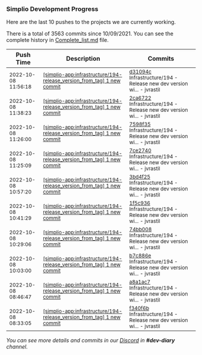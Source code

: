 
### Simplio Development Progress

Here are the last 10 pushes to the projects we are currently working.

There is a total of 3563 commits since 10/09/2021. You can see the complete history in
 [Complete_list.md](Complete_list.md) file.

| Push Time | Description | Commits |
| --- | --- | --- |
| <sub>2022-10-08 11:56:18</sub> | <sub>[[simplio-app:infrastructure/194\-release\_version\_from\_tag] 1 new commit](https://github.com/SimplioOfficial/simplio-app/commit/d31094cd34bb9d1cee4308c08c7bf7f1db4d1ddc)</sub> | <sub>[d31094c](https://github.com/SimplioOfficial/simplio-app/commit/d31094cd34bb9d1cee4308c08c7bf7f1db4d1ddc) Infrastructure/194 - Release new dev version wi... - jvrastil</sub> |
| <sub>2022-10-08 11:38:23</sub> | <sub>[[simplio-app:infrastructure/194\-release\_version\_from\_tag] 1 new commit](https://github.com/SimplioOfficial/simplio-app/commit/2ca672253d5a7c487f8e13dad1bfb22a0019372b)</sub> | <sub>[2ca6722](https://github.com/SimplioOfficial/simplio-app/commit/2ca672253d5a7c487f8e13dad1bfb22a0019372b) Infrastructure/194 - Release new dev version wi... - jvrastil</sub> |
| <sub>2022-10-08 11:26:00</sub> | <sub>[[simplio-app:infrastructure/194\-release\_version\_from\_tag] 1 new commit](https://github.com/SimplioOfficial/simplio-app/commit/7598f3522fd887b9d6ccfbcad02aa603330fd18e)</sub> | <sub>[7598f35](https://github.com/SimplioOfficial/simplio-app/commit/7598f3522fd887b9d6ccfbcad02aa603330fd18e) Infrastructure/194 - Release new dev version wi... - jvrastil</sub> |
| <sub>2022-10-08 11:25:09</sub> | <sub>[[simplio-app:infrastructure/194\-release\_version\_from\_tag] 1 new commit](https://github.com/SimplioOfficial/simplio-app/commit/7ce274054a66e6cc275ae60adc135f8cbd8a8f73)</sub> | <sub>[7ce2740](https://github.com/SimplioOfficial/simplio-app/commit/7ce274054a66e6cc275ae60adc135f8cbd8a8f73) Infrastructure/194 - Release new dev version wi... - jvrastil</sub> |
| <sub>2022-10-08 10:57:20</sub> | <sub>[[simplio-app:infrastructure/194\-release\_version\_from\_tag] 1 new commit](https://github.com/SimplioOfficial/simplio-app/commit/3bd4f251012198e164ee03c99678c0fea8b61857)</sub> | <sub>[3bd4f25](https://github.com/SimplioOfficial/simplio-app/commit/3bd4f251012198e164ee03c99678c0fea8b61857) Infrastructure/194 - Release new dev version wi... - jvrastil</sub> |
| <sub>2022-10-08 10:41:29</sub> | <sub>[[simplio-app:infrastructure/194\-release\_version\_from\_tag] 1 new commit](https://github.com/SimplioOfficial/simplio-app/commit/1f5c936e6b586625fc4711452325dbb433fe0c0f)</sub> | <sub>[1f5c936](https://github.com/SimplioOfficial/simplio-app/commit/1f5c936e6b586625fc4711452325dbb433fe0c0f) Infrastructure/194 - Release new dev version wi... - jvrastil</sub> |
| <sub>2022-10-08 10:29:06</sub> | <sub>[[simplio-app:infrastructure/194\-release\_version\_from\_tag] 1 new commit](https://github.com/SimplioOfficial/simplio-app/commit/74bb008dd9f6d68a3ed1ffe87c58a695b937cc44)</sub> | <sub>[74bb008](https://github.com/SimplioOfficial/simplio-app/commit/74bb008dd9f6d68a3ed1ffe87c58a695b937cc44) Infrastructure/194 - Release new dev version wi... - jvrastil</sub> |
| <sub>2022-10-08 10:03:00</sub> | <sub>[[simplio-app:infrastructure/194\-release\_version\_from\_tag] 1 new commit](https://github.com/SimplioOfficial/simplio-app/commit/b7c886ee8833f03d87fae09fa2cf6aaaf23aa817)</sub> | <sub>[b7c886e](https://github.com/SimplioOfficial/simplio-app/commit/b7c886ee8833f03d87fae09fa2cf6aaaf23aa817) Infrastructure/194 - Release new dev version wi... - jvrastil</sub> |
| <sub>2022-10-08 08:46:47</sub> | <sub>[[simplio-app:infrastructure/194\-release\_version\_from\_tag] 1 new commit](https://github.com/SimplioOfficial/simplio-app/commit/a8a1ac722662d7eb9ed7c27694b2dbb6283684a2)</sub> | <sub>[a8a1ac7](https://github.com/SimplioOfficial/simplio-app/commit/a8a1ac722662d7eb9ed7c27694b2dbb6283684a2) Infrastructure/194 - Release new dev version wi... - jvrastil</sub> |
| <sub>2022-10-08 08:33:05</sub> | <sub>[[simplio-app:infrastructure/194\-release\_version\_from\_tag] 1 new commit](https://github.com/SimplioOfficial/simplio-app/commit/f340f6b60926b03d95bca3c57ec6881733fe4049)</sub> | <sub>[f340f6b](https://github.com/SimplioOfficial/simplio-app/commit/f340f6b60926b03d95bca3c57ec6881733fe4049) Infrastructure/194 - Release new dev version wi... - jvrastil</sub> |

_You can see more details and commits in our [Discord](https://discord.gg/aKhjuwZmdP) in **#dev-diary** channel._
